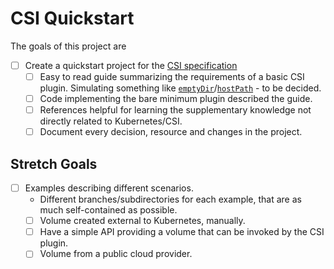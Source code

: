 # CSI Quickstart

The goals of this project are

- [ ] Create a quickstart project for the [CSI specification](https://github.com/container-storage-interface/spec/blob/master/spec.md)
    - [ ] Easy to read guide summarizing the requirements of a basic CSI plugin. Simulating something like [`emptyDir`](https://kubernetes.io/docs/concepts/storage/volumes/#emptydir)/[`hostPath`](https://kubernetes.io/docs/concepts/storage/volumes/#hostpath) - to be decided.
    - [ ] Code implementing the bare minimum plugin described the guide.
    - [ ] References helpful for learning the supplementary knowledge not directly related to Kubernetes/CSI.
    - [ ] Document every decision, resource and changes in the project.

## Stretch Goals
- [ ] Examples describing different scenarios.
    - Different branches/subdirectories for each example, that are as much self-contained as possible.
    - [ ] Volume created external to Kubernetes, manually.
    - [ ] Have a simple API providing a volume that can be invoked by the CSI plugin.
    - [ ] Volume from a public cloud provider.
